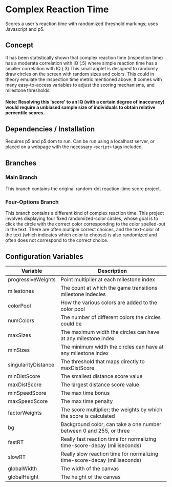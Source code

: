 # Complex Reaction Time
Scores a user's reaction time with randomized threshold markings; uses Javascript and p5.

## Concept
It has been statistically shown that complex reaction time (inspection time) has a moderate correlation with IQ (.5) where simple reaction time has a smaller correlation with IQ (.3)  This small applet is designed to randomly draw circles on the screen with random sizes and colors.  This could in theory emulate the inspection time metric mentioned above.  It comes with many easy-to-access variables to adjust the scoring mechanisms, and milestone thresholds.
#### Note: Resolving this 'score' to an IQ (with a certain degree of inaccuracy) would require a unbiased sample size of individuals to obtain relative percentile scores.  

## Dependencies / Installation
Requires p5 and p5.dom to run.  Can be run using a localhost server, or placed on a webpage with the necessary `<script>` tags included.

## Branches
### Main Branch
This branch contains the original random-dot reaction-time score project.
### Four-Options Branch
This branch contains a different kind of complex reaction time.  This project involves displaying four fixed randomized-color circles, whose goal is to click the circle with the correct color corresponding to the color spelled-out in the text.  There are often multiple correct choices, and the text-color of the text (which indicates which color to choose) is also randomized and often does not correspond to the correct choice.  

## Configuration Variables
Variable | Description
-------- | ------------
progressiveWeights | Point multiplier at each milestone index
milestones | The count at which the game transitions milestone indecies
colorPool | How the various colors are added to the color pool
numColors | The number of different colors the circles could be
maxSizes | The maximum width the circles can have at any milestone index
minSizes | The minimum width the circles can have at any milestone index
singularityDistance | The threshold that maps directly to maxDistScore
minDistScore | The smallest distance score value
maxDistScore | The largest distance score value
minSpeedScore | The max time bonus
maxSpeedScore | The max time penalty
factorWeights | The score multiplier; the weights by which the score is calculated
bg | Background color, can take a one number between 0 and 255, or three
fastRT | Really fast reaction time for normalizing time-score-decay (milliseconds)
slowRT | Really slow reaction time for normalizing time-score-decay (milliseconds)
globalWidth | The width of the canvas
globalHeight | The height of the canvas
